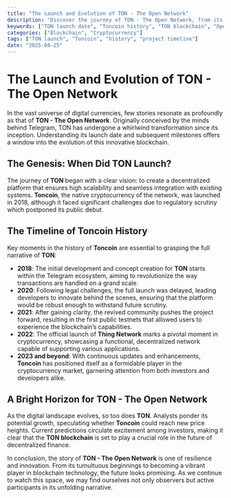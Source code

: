 ```yaml
---
title: "The Launch and Evolution of TON - The Open Network"
description: "Discover the journey of TON - The Open Network, from its inception to its current status in the blockchain realm. Learn about the launch date, history, and future predictions for Toncoin."
keywords: ["TON launch date", "Toncoin history", "TON blockchain", "Open Network", "cryptocurrency evolution"]
categories: ["Blockchain", "Cryptocurrency"]
tags: ["TON launch", "Toncoin", "history", "project timeline"]
date: "2025-04-25"
---
```


# The Launch and Evolution of TON - The Open Network

In the vast universe of digital currencies, few stories resonate as profoundly as that of **TON - The Open Network**. Originally conceived by the minds behind Telegram, TON has undergone a whirlwind transformation since its inception. Understanding its launch date and subsequent milestones offers a window into the evolution of this innovative blockchain.

## The Genesis: When Did TON Launch?

The journey of **TON** began with a clear vision: to create a decentralized platform that ensures high scalability and seamless integration with existing systems. **Toncoin**, the native cryptocurrency of the network, was launched in 2018, although it faced significant challenges due to regulatory scrutiny which postponed its public debut.

## The Timeline of Toncoin History

Key moments in the history of **Toncoin** are essential to grasping the full narrative of **TON**:

- **2018**: The initial development and concept creation for **TON** starts within the Telegram ecosystem, aiming to revolutionize the way transactions are handled on a grand scale.
- **2020**: Following legal challenges, the full launch was delayed, leading developers to innovate behind the scenes, ensuring that the platform would be robust enough to withstand future scrutiny.
- **2021**: After gaining clarity, the revived community pushes the project forward, resulting in the first public testnets that allowed users to experience the blockchain’s capabilities.
- **2022**: The official launch of **Thing Network** marks a pivotal moment in cryptocurrency, showcasing a functional, decentralized network capable of supporting various applications.
- **2023 and beyond**: With continuous updates and enhancements, **Toncoin** has positioned itself as a formidable player in the cryptocurrency market, garnering attention from both investors and developers alike.

## A Bright Horizon for TON - The Open Network

As the digital landscape evolves, so too does **TON**. Analysts ponder its potential growth, speculating whether **Toncoin** could reach new price heights. Current predictions circulate excitement among investors, making it clear that the **TON blockchain** is set to play a crucial role in the future of decentralized finance.

In conclusion, the story of **TON - The Open Network** is one of resilience and innovation. From its tumultuous beginnings to becoming a vibrant player in blockchain technology, the future looks promising. As we continue to watch this space, we may find ourselves not only observers but active participants in its unfolding narrative.